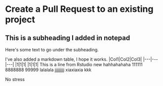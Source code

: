 # Create a Pull Request to an existing project

## This is a subheading I added in notepad
Here's some text to go under the subheading.

I've also added a markdown table, I hope it works.
|Col1|Col2|Col3|
|---|---|---|
|1|1|1|
|1|1|1|
This is a line from Rstudio
new
hahhahahaha
111111
8888888
99999
lalalala
jjjjjjjjj
xiaxiaxia
kkk

No stress